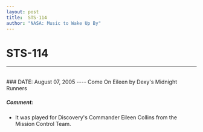 ```yaml
---
layout: post
title:  STS-114
author: "NASA: Music to Wake Up By"
---
```


# STS-114
----
<br/>
### DATE: August 07, 2005
----
Come On Eileen by Dexy's Midnight Runners

##### Comment:
* It was played for Discovery's Commander Eileen Collins from the Mission Control Team.

